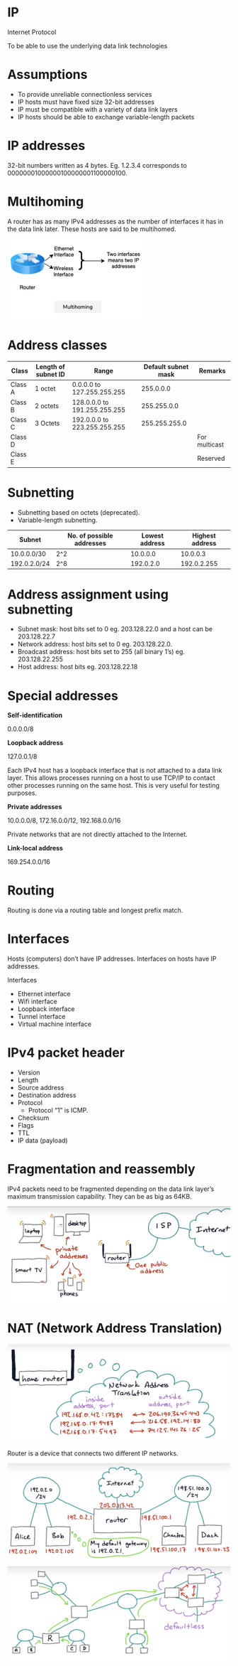 # IP

Internet Protocol

To be able to use the underlying data link technologies

# **Assumptions**

- To provide unreliable connectionless services
- IP hosts must have fixed size 32-bit addresses
- IP must be compatible with a variety of data link layers
- IP hosts should be able to exchange variable-length packets

# **IP addresses**

32-bit numbers written as 4 bytes. Eg. 1.2.3.4 corresponds to 00000001000000100000001100000100.

# **Multihoming**

A router has as many IPv4 addresses as the number of interfaces it has in the data link later. These hosts are said to be multihomed.

![IP](./ip1.png)

# **Address classes**

| Class | Length of subnet ID | Range | Default subnet mask | Remarks |
| --- | --- | --- | --- | --- |
| Class A | 1 octet | 0.0.0.0 to 127.255.255.255 | 255.0.0.0 |  |
| Class B | 2 octets | 128.0.0.0 to 191.255.255.255 | 255.255.0.0 |  |
| Class C | 3 Octets | 192.0.0.0 to 223.255.255.255 | 255.255.255.0 |  |
| Class D |  |  |  | For multicast |
| Class E |  |  |  | Reserved |

# **Subnetting**

- Subnetting based on octets (deprecated).
- Variable-length subnetting.

| Subnet | No. of possible addresses | Lowest address | Highest address |
| --- | --- | --- | --- |
| 10.0.0.0/30 | 2^2 | 10.0.0.0 | 10.0.0.3 |
| 192.0.2.0/24 | 2^8 | 192.0.2.0 | 192.0.2.255 |

# **Address assignment using subnetting**

- Subnet mask: host bits set to 0
eg. 203.128.22.0 and a host can be 203.128.22.7
- Network address: host bits set to 0
eg. 203.128.22.0.
- Broadcast address: host bits set to 255 (all binary 1’s)
eg. 203.128.22.255
- Host address: host bits
eg. 203.128.22.18

# **Special addresses**

**Self-identification**

0.0.0.0/8

**Loopback address**

127.0.0.1/8

Each IPv4 host has a loopback interface that is not attached to a data link layer. This allows processes running on a host to use TCP/IP to contact other processes running on the same host. This is very useful for testing purposes.

**Private addresses**

10.0.0.0/8, 172.16.0.0/12, 192.168.0.0/16

Private networks that are not directly attached to the Internet.

**Link-local address**

169.254.0.0/16

# **Routing**

Routing is done via a routing table and longest prefix match.

# **Interfaces**

Hosts (computers) don’t have IP addresses. Interfaces on hosts have IP addresses.

Interfaces

- Ethernet interface
- Wifi interface
- Loopback interface
- Tunnel interface
- Virtual machine interface

# **IPv4 packet header**

- Version
- Length
- Source address
- Destination address
- Protocol
    - Protocol “1” is ICMP.
- Checksum
- Flags
- TTL
- IP data (payload)

# **Fragmentation and reassembly**

IPv4 packets need to be fragmented depending on the data link layer’s maximum transmission capability. They can be as big as 64KB.

![IP](./ip2.png)

# **NAT (Network Address Translation)**

![IP](./ip3.png)

Router is a device that connects two different IP networks.

![IP](./ip4.png)

![IP](./ip5.png)
